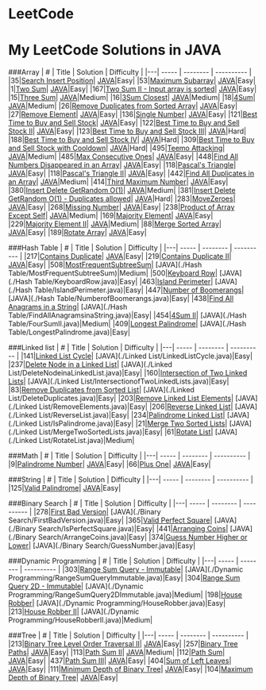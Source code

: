 # LeetCode

My LeetCode Solutions in JAVA
========

###Array
| # | Title | Solution | Difficulty |
|---| ----- | -------- | ---------- |
|35|[Search Insert Position](https://leetcode.com/problems/search-insert-position/)| [JAVA](./Array/SearchInsertPosition.java)|Easy|
|53|[Maximum Subarray](https://leetcode.com/problems/maximum-subarray/)| [JAVA](./Array/MaximumSubarray.java)|Easy|
|1|[Two Sum](https://leetcode.com/problems/two-sum/)| [JAVA](./Array/TwoSum.java)|Easy|
|167|[Two Sum II - Input array is sorted](https://leetcode.com/problems/two-sum-ii-input-array-is-sorted/)| [JAVA](./Array/TwoSumII.java)|Easy|
|15|[Three Sum](https://leetcode.com/problems/3sum/)| [JAVA](./Array/ThreeSum.java)|Medium|
|16|[3Sum Closest](https://leetcode.com/problems/3sum-closest/?tab=Description)| [JAVA](./Array/ThreeSumClosest.java)|Medium|
|18|[4Sum](https://leetcode.com/problems/4sum/)| [JAVA](./Array/FourSum.java)|Medium|
|26|[Remove Duplicates from Sorted Array](https://leetcode.com/problems/remove-duplicates-from-sorted-array/)| [JAVA](./Array/RemoveDuplicatesfromSortedArray.java)|Easy|
|27|[Remove Element](https://leetcode.com/problems/remove-element/)| [JAVA](./Array/RemoveElement.java)|Easy|
|136|[Single Number](https://leetcode.com/problems/single-number/)| [JAVA](./Array/SingleNumber.java)|Easy|
|121|[Best Time to Buy and Sell Stock](https://leetcode.com/problems/best-time-to-buy-and-sell-stock/?tab=Description)| [JAVA](./Array/BestTimetoBuyandSellStock.java)|Easy|
|122|[Best Time to Buy and Sell Stock II](https://leetcode.com/problems/best-time-to-buy-and-sell-stock-ii/?tab=Description)| [JAVA](./Array/BestTimetoBuyandSellStockII.java)|Easy|
|123|[Best Time to Buy and Sell Stock III](https://leetcode.com/problems/best-time-to-buy-and-sell-stock-iii/?tab=Description)| [JAVA](./Array/BestTimetoBuyandSellStockIII.java)|Hard|
|188|[Best Time to Buy and Sell Stock IV](https://leetcode.com/problems/best-time-to-buy-and-sell-stock-iv/?tab=Description)| [JAVA](./Array/BestTimetoBuyandSellStockIV.java)|Hard|
|309|[Best Time to Buy and Sell Stock with Cooldown](https://leetcode.com/problems/best-time-to-buy-and-sell-stock-with-cooldown/)| [JAVA](./Array/BestTimetoBuyandSellStockwithCooldown.java)|Hard|
|495|[Teemo Attacking](https://leetcode.com/problems/teemo-attacking/)| [JAVA](./Array/TeemoAttacking.java)|Medium|
|485|[Max Consecutive Ones](https://leetcode.com/problems/max-consecutive-ones/)| [JAVA](./Array/MaxConsecutiveOnes.java)|Easy|
|448|[Find All Numbers Disappeared in an Array](https://leetcode.com/problems/find-all-numbers-disappeared-in-an-array/)| [JAVA](./Array/FindAllNumbersDisappearedinanArray.java)|Easy|
|118|[Pascal's Triangle](https://leetcode.com/problems/pascals-triangle/)| [JAVA](./Array/PascalsTriangle.java)|Easy|
|118|[Pascal's Triangle II](https://leetcode.com/problems/pascals-triangle-ii/)| [JAVA](./Array/PascalsTriangleII.java)|Easy|
|442|[Find All Duplicates in an Array](https://leetcode.com/problems/find-all-duplicates-in-an-array/)| [JAVA](./Array/FindAllDuplicatesinanArray.java)|Medium|
|414|[Third Maximum Number](https://leetcode.com/problems/third-maximum-number/)| [JAVA](./Array/ThirdMaximumNumber.java)|Easy|
|380|[Insert Delete GetRandom O(1)](https://leetcode.com/problems/insert-delete-getrandom-o1/)| [JAVA](./Array/RandomizedSet.java)|Medium|
|381|[Insert Delete GetRandom O(1) - Duplicates allowed](https://leetcode.com/problems/insert-delete-getrandom-o1-duplicates-allowed/)| [JAVA](./Array/RandomizedCollection.java)|Hard|
|283|[MoveZeroes](https://leetcode.com/problems/move-zeroes/)| [JAVA](./Array/MoveZeroes.java)|Easy|
|268|[Missing Number](https://leetcode.com/problems/missing-number/)| [JAVA](./Array/MissingNumber.java)|Easy|
|238|[Product of Array Except Self](https://leetcode.com/problems/product-of-array-except-self/)| [JAVA](./Array/ProductofArrayExceptSelf.java)|Medium|
|169|[Majority Element](https://leetcode.com/problems/majority-element/)| [JAVA](./Array/MajorityElement.java)|Easy|
|229|[Majority Element II](https://leetcode.com/problems/majority-element-ii/)| [JAVA](./Array/MajorityElement2.java)|Medium|
|88|[Merge Sorted Array](https://leetcode.com/problems/merge-sorted-array/)| [JAVA](./Array/MergeSortedArray.java)|Easy|
|189|[Rotate Array](https://leetcode.com/problems/rotate-array/)| [JAVA](./Array/RotateArray.java)|Easy|




###Hash Table
| # | Title | Solution | Difficulty |
|---| ----- | -------- | ---------- |
|217|[Contains Duplicate](https://leetcode.com/problems/contains-duplicate-ii/?tab=Description)| [JAVA](./Array/ContainsDuplicate.java)|Easy|
|219|[Contains Duplicate II](https://leetcode.com/problems/contains-duplicate-ii/)| [JAVA](./Array/ContainsDuplicateII.java)|Easy|
|508|[MostFrequentSubtreeSum](https://leetcode.com/problems/most-frequent-subtree-sum/)| [JAVA](./Hash Table/MostFrequentSubtreeSum)|Medium|
|500|[Keyboard Row](https://leetcode.com/problems/keyboard-row/)| [JAVA](./Hash Table/KeyboardRow.java)|Easy|
|463|[Island Perimeter](https://leetcode.com/problems/island-perimeter/)| [JAVA](./Hash Table/IslandPerimeter.java)|Easy|
|447|[Number of Boomerangs](https://leetcode.com/problems/number-of-boomerangs/)| [JAVA](./Hash Table/NumberofBoomerangs.java)|Easy|
|438|[Find All Anagrams in a String](https://leetcode.com/problems/find-all-anagrams-in-a-string/)| [JAVA](./Hash Table/FindAllAnagramsinaString.java)|Easy|
|454|[4Sum II](https://leetcode.com/problems/4sum-ii/?tab=Description)| [JAVA](./Hash Table/FourSumII.java)|Medium|
|409|[Longest Palindrome](https://leetcode.com/problems/longest-palindrome/?tab=Description)| [JAVA](./Hash Table/LongestPalindrome.java)|Easy|



###Linked list
| # | Title | Solution | Difficulty |
|---| ----- | -------- | ---------- |
|141|[Linked List Cycle](https://leetcode.com/problems/linked-list-cycle/)| [JAVA](./Linked List/LinkedListCycle.java)|Easy|
|237|[Delete Node in a Linked List](https://leetcode.com/problems/delete-node-in-a-linked-list/)| [JAVA](./Linked List/DeleteNodeinaLinkedList.java)|Easy|
|160|[Intersection of Two Linked Lists](https://leetcode.com/problems/intersection-of-two-linked-lists/)| [JAVA](./Linked List/IntersectionofTwoLinkedLists.java)|Easy|
|83|[Remove Duplicates from Sorted List](https://leetcode.com/problems/remove-duplicates-from-sorted-list/)| [JAVA](./Linked List/DeleteDuplicates.java)|Easy|
|203|[Remove Linked List Elements](https://leetcode.com/problems/remove-linked-list-elements/)| [JAVA](./Linked List/RemoveElements.java)|Easy|
|206|[Reverse Linked List](https://leetcode.com/problems/reverse-linked-list/)| [JAVA](./Linked List/ReverseList.java)|Easy|
|234|[Palindrome Linked List](https://leetcode.com/problems/palindrome-linked-list/)| [JAVA](./Linked List/IsPalindrome.java)|Easy|
|21|[Merge Two Sorted Lists](https://leetcode.com/problems/merge-two-sorted-lists/)| [JAVA](./Linked List/MergeTwoSortedLists.java)|Easy|
|61|[Rotate List](https://leetcode.com/problems/rotate-list/)| [JAVA](./Linked List/RotateList.java)|Medium|


###Math
| # | Title | Solution | Difficulty |
|---| ----- | -------- | ---------- |
|9|[Palindrome Number](https://leetcode.com/problems/palindrome-number/)| [JAVA](./Math/IsPalindrome.java)|Easy|
|66|[Plus One](https://leetcode.com/problems/plus-one/)| [JAVA](./Math/PlusOne.java)|Easy|


###String
| # | Title | Solution | Difficulty |
|---| ----- | -------- | ---------- |
|125|[Valid Palindrome](https://leetcode.com/problems/valid-palindrome/)| [JAVA](./String/ValidPalindrome.java)|Easy|

###Binary Search
| # | Title | Solution | Difficulty |
|---| ----- | -------- | ---------- |
|278|[First Bad Version](https://leetcode.com/problems/first-bad-version/)| [JAVA](./Binary Search/FirstBadVersion.java)|Easy|
|365|[Valid Perfect Square](https://leetcode.com/problems/valid-perfect-square/?tab=Description)| [JAVA](./Binary Search/IsPerfectSquare.java)|Easy|
|441|[Arranging Coins](https://leetcode.com/problems/arranging-coins/?tab=Description)| [JAVA](./Binary Search/ArrangeCoins.java)|Easy|
|374|[Guess Number Higher or Lower](https://leetcode.com/problems/guess-number-higher-or-lower/)| [JAVA](./Binary Search/GuessNumber.java)|Easy|

###Dynamic Programming
| # | Title | Solution | Difficulty |
|---| ----- | -------- | ---------- |
|303|[Range Sum Query - Immutable](https://leetcode.com/problems/range-sum-query-immutable/?tab=Description)| [JAVA](./Dynamic Programming/RangeSumQueryImmutable.java)|Easy|
|304|[Range Sum Query 2D - Immutable](https://leetcode.com/problems/range-sum-query-2d-immutable/?tab=Description)| [JAVA](./Dynamic Programming/RangeSumQuery2DImmutable.java)|Medium|
|198|[House Robber](https://leetcode.com/problems/house-robber/?tab=Descriptionn)| [JAVA](./Dynamic Programming/HouseRobber.java)|Easy|
|213|[House Robber II](https://leetcode.com/problems/house-robber-ii/?tab=Descriptionn)| [JAVA](./Dynamic Programming/HouseRobberII.java)|Medium|

###Tree
| # | Title | Solution | Difficulty |
|---| ----- | -------- | ---------- |
|213|[Binary Tree Level Order Traversal II](https://leetcode.com/problems/binary-tree-level-order-traversal-ii/?tab=Description)| [JAVA](./Tree/BinaryTreeLevelOrderTraversalII.java)|Easy|
|257|[Binary Tree Paths](https://leetcode.com/problems/binary-tree-paths/?tab=Description)| [JAVA](./Tree/BinaryTreePaths.java)|Easy|
|113|[Path Sum II](https://leetcode.com/problems/path-sum-ii/?tab=Description)| [JAVA](./Tree/PathSumII.java)|Medium|
|112|[Path Sum](https://leetcode.com/problems/path-sum/?tab=Description)| [JAVA](./Tree/PathSum.java)|Easy|
|437|[Path Sum III](https://leetcode.com/problems/path-sum-iii/?tab=Description)| [JAVA](./Tree/PathSumIII.java)|Easy|
|404|[Sum of Left Leaves](https://leetcode.com/problems/sum-of-left-leaves/)| [JAVA](./Tree/SumofLeftLeaves.java)|Easy|
|111|[Minimum Depth of Binary Tree](https://leetcode.com/problems/minimum-depth-of-binary-tree/?tab=Description)| [JAVA](./Tree/MinimumDepthofBinaryTree.java)|Easy|
|104|[Maximum Depth of Binary Tree](https://leetcode.com/problems/maximum-depth-of-binary-tree/?tab=Description)| [JAVA](./Tree/MaximumDepthofBinaryTree.java)|Easy|

